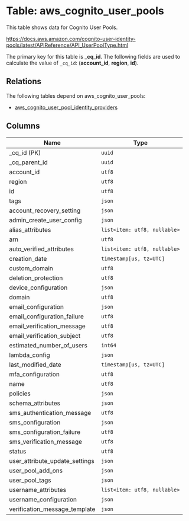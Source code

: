 # Table: aws_cognito_user_pools

This table shows data for Cognito User Pools.

https://docs.aws.amazon.com/cognito-user-identity-pools/latest/APIReference/API_UserPoolType.html

The primary key for this table is **_cq_id**.
The following fields are used to calculate the value of `_cq_id`: (**account_id**, **region**, **id**).
## Relations

The following tables depend on aws_cognito_user_pools:
  - [aws_cognito_user_pool_identity_providers](aws_cognito_user_pool_identity_providers.md)

## Columns

| Name          | Type          |
| ------------- | ------------- |
|_cq_id (PK)|`uuid`|
|_cq_parent_id|`uuid`|
|account_id|`utf8`|
|region|`utf8`|
|id|`utf8`|
|tags|`json`|
|account_recovery_setting|`json`|
|admin_create_user_config|`json`|
|alias_attributes|`list<item: utf8, nullable>`|
|arn|`utf8`|
|auto_verified_attributes|`list<item: utf8, nullable>`|
|creation_date|`timestamp[us, tz=UTC]`|
|custom_domain|`utf8`|
|deletion_protection|`utf8`|
|device_configuration|`json`|
|domain|`utf8`|
|email_configuration|`json`|
|email_configuration_failure|`utf8`|
|email_verification_message|`utf8`|
|email_verification_subject|`utf8`|
|estimated_number_of_users|`int64`|
|lambda_config|`json`|
|last_modified_date|`timestamp[us, tz=UTC]`|
|mfa_configuration|`utf8`|
|name|`utf8`|
|policies|`json`|
|schema_attributes|`json`|
|sms_authentication_message|`utf8`|
|sms_configuration|`json`|
|sms_configuration_failure|`utf8`|
|sms_verification_message|`utf8`|
|status|`utf8`|
|user_attribute_update_settings|`json`|
|user_pool_add_ons|`json`|
|user_pool_tags|`json`|
|username_attributes|`list<item: utf8, nullable>`|
|username_configuration|`json`|
|verification_message_template|`json`|